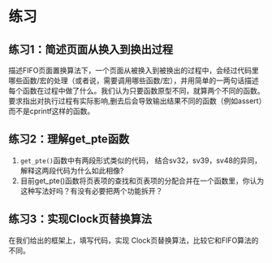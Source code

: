 # 练习

## 练习1：简述页面从换入到换出过程

描述FIFO页面置换算法下，一个页面从被换入到被换出的过程中，会经过代码里哪些函数/宏的处理（或者说，需要调用哪些函数/宏），并用简单的一两句话描述每个函数在过程中做了什么。我们认为只要函数原型不同，就算两个不同的函数。要求指出对执行过程有实际影响,删去后会导致输出结果不同的函数（例如assert）而不是cprintf这样的函数。

## 练习2：理解get\_pte函数

1. `get_pte()`函数中有两段形式类似的代码， 结合sv32，sv39，sv48的异同，解释这两段代码为什么如此相像?
2. 目前get\_pte\(\)函数将页表项的查找和页表项的分配合并在一个函数里，你认为这种写法好吗？有没有必要把两个功能拆开？

## 练习3：实现Clock页替换算法

在我们给出的框架上，填写代码，实现 Clock页替换算法，比较它和FIFO算法的不同。

